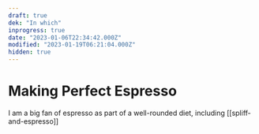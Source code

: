 ```yaml
---
draft: true
dek: "In which"
inprogress: true
date: "2023-01-06T22:34:42.000Z"
modified: "2023-01-19T06:21:04.000Z"
hidden: true
---
```

# Making Perfect Espresso

I am a big fan of espresso as part of a well-rounded diet, including [[spliff-and-espresso]]
